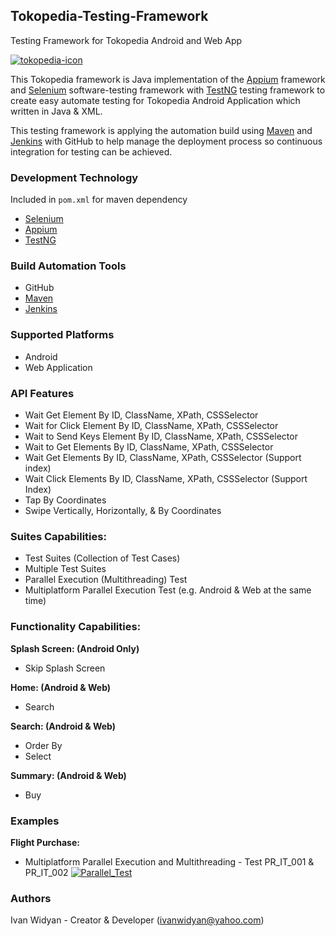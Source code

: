## Tokopedia-Testing-Framework
Testing Framework for Tokopedia Android and Web App

[![tokopedia-icon](https://user-images.githubusercontent.com/12959761/45135869-c2d4bf00-b1cb-11e8-8d25-6e734980197a.png)](https://www.tokopedia.com)

This Tokopedia framework is Java implementation of the [Appium](https://github.com/appium/appium)
framework and [Selenium](https://github.com/SeleniumHQ/selenium) software-testing framework with [TestNG](https://github.com/cbeust/testng) 
testing framework to create easy automate testing for Tokopedia Android Application which written in Java & XML.

This testing framework is applying the automation build using [Maven](https://maven.apache.org/) and [Jenkins](https://jenkins.io/) 
with GitHub to help manage the deployment process so continuous integration for testing can be achieved.

### Development Technology
Included in `pom.xml` for maven dependency
* [Selenium](https://github.com/SeleniumHQ/selenium)
* [Appium](https://github.com/appium/appium)
* [TestNG](https://github.com/cbeust/testng)

### Build Automation Tools
* GitHub
* [Maven](https://maven.apache.org/)
* [Jenkins](https://jenkins.io/)

### Supported Platforms
* Android
* Web Application

### API Features
* Wait Get Element By ID, ClassName, XPath, CSSSelector
* Wait for Click Element By ID, ClassName, XPath, CSSSelector
* Wait to Send Keys Element By ID, ClassName, XPath, CSSSelector
* Wait to Get Elements By ID, ClassName, XPath, CSSSelector
* Wait Get Elements By ID, ClassName, XPath, CSSSelector (Support index)
* Wait Click Elements By ID, ClassName, XPath, CSSSelector (Support Index)
* Tap By Coordinates
* Swipe Vertically, Horizontally, & By Coordinates

### Suites Capabilities:
* Test Suites (Collection of Test Cases)
* Multiple Test Suites
* Parallel Execution (Multithreading) Test
* Multiplatform Parallel Execution Test (e.g. Android & Web at the same time)

### Functionality Capabilities:
**Splash Screen: (Android Only)**
* Skip Splash Screen

**Home: (Android & Web)**
* Search

**Search: (Android & Web)**
* Order By
* Select

**Summary: (Android & Web)**
* Buy

### Examples
**Flight Purchase:**
* Multiplatform Parallel Execution and Multithreading - Test PR_IT_001 & PR_IT_002
[![Parallel_Test](https://user-images.githubusercontent.com/12959761/45136116-de8c9500-b1cc-11e8-91dc-2e5878119488.png)](https://youtu.be/msIWDudQ6Ew)

### Authors
Ivan Widyan - Creator & Developer (ivanwidyan@yahoo.com)